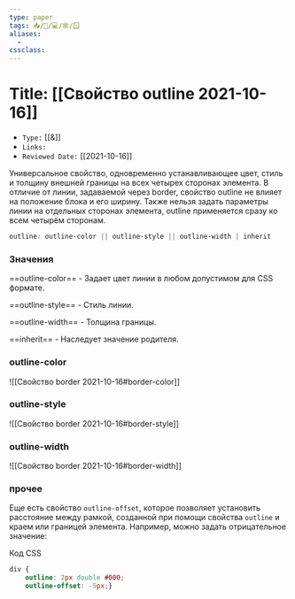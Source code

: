 ```yaml
---
type: paper
tags: 📥️/📜️/💻/🕸/🪟
aliases:
  - 
cssclass: 
---
```




# Title: **[[Свойство outline 2021-10-16]]**
- `Type:` [[&]]
- `Links:`
- `Reviewed Date:` [[2021-10-16]]

  
Универсальное свойство, одновременно устанавливающее цвет, стиль и толщину внешней границы на всех четырех сторонах элемента. В отличие от линии, задаваемой через border, свойство outline не влияет на положение блока и его ширину. Также нельзя задать параметры линии на отдельных сторонах элемента, outline применяется сразу ко всем четырём сторонам.
```css
outline: outline-color || outline-style || outline-width | inherit
```

### Значения

==outline-color== - Задает цвет линии в любом допустимом для CSS формате.

==outline-style== - Стиль линии.

==outline-width== - Толщина границы.

==inherit== - Наследует значение родителя.

### outline-color
![[Свойство border 2021-10-16#border-color]]
### outline-style

![[Свойство border 2021-10-16#border-style]]

### outline-width 
![[Свойство border 2021-10-16#border-width]]

### прочее

Еще есть свойство `outline-offset`, которое позволяет установить расстояние между рамкой, созданной при помощи свойства `outline` и краем или границей элемента. Например, можно задать отрицательное значение:

Код CSS

```css
div {    
	outline: 2px double #000;  
	outline-offset: -5px;}
```